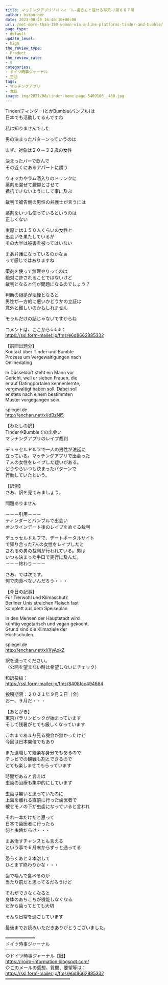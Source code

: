 ```yaml
---
title: マッチングアプリプロフィール-書き方と載せる写真-/第６６７号
author: bitburger
date: 2021-08-28 16:46:10+00:00
url: /met-more-than-150-women-via-online-platforms-tinder-and-bumble/
page_type:
- default
update_level:
- high
the_review_type:
- Product
the_review_rate:
- 5
categories:
- ドイツ時事ジャーナル
- 生活
tags:
- マッチングアプリ
- 女性
image: img/2021/08/tinder-home-page-5409106__480.jpg
---
```

Tinder(ティンダー)とかBumble(バンブル)は  
日本でも活動してるんですね

私は知りませんでした

男の決まったパターンっていうのは

まず、対象は２０－３２歳の女性

決まったバーで飲んで  
その近くにあるアパートに誘う

ウォッカやラム酒入りのドリンクに  
薬剤を混ぜて朦朧とさせて  
抵抗できないようにして事に及ぶ

裁判で被告側の男性の弁護士が言うには

薬剤をいつも使っているというのは  
正しくない

実際には１５０人くらいの女性と  
出会いを果たしているが  
その大半は被害を被ってはいない

まあ弁護になっているのかなぁ  
って感じではありますね

薬剤を使って無理やりってのは  
絶対に許されることではないけど  
裁判となると何が問題になるのでしょう？

判断の根拠が法律となると  
男性が一方的に悪いかどうかの立証は  
意外と難しいのかもしれません

モラルだけの話じゃないですからね

  
コメントは、ここから↓↓↓：  
<https://ssl.form-mailer.jp/fms/e6d8662885332>

【前回出題分】  
Kontakt über Tinder und Bumble  
Prozess um Vergewaltigungen nach  
Onlinedating

In Düsseldorf steht ein Mann vor  
Gericht, weil er sieben Frauen, die  
er auf Datingportalen kennenlernte,  
vergewaltigt haben soll. Dabei soll  
er stets nach einem bestimmten  
Muster vorgegangen sein.

spiegel.de  
<http://enchan.net/xl/dBzNl5>

  
【わたしの訳】  
TinderやBumbleでの出会い  
マッチングアプリのレイプ裁判

デュッセルドルフで一人の男性が法廷に  
立っている。マッチングアプリで出会った  
７人の女性をレイプした疑いがある。  
どうやらいつも決まったパターンで  
行動していたという。

  
【訳例】  
さあ、訳を見てみましょう。

問題ありません

－－－引用－－－  
ティンダーとバンブルで出会い  
オンラインデート後のレイプをめぐる裁判

デュッセルドルフで、デートポータルサイト  
で知り合った7人の女性をレイプしたと  
されるの男の裁判が行われている。男は  
いつも決まった手口で実行に及んだ。  
－－－終わり－－－

  
さあ、では次です。  
何で肉食べないんだろう・・・

【今日の記事】  
Für Tierwohl und Klimaschutz  
Berliner Unis streichen Fleisch fast  
komplett aus dem Speiseplan

In den Mensen der Hauptstadt wird  
künftig vegetarisch und vegan gekocht.  
Grund sind die Klimaziele der  
Hochschulen.

spiegel.de  
<http://enchan.net/xl/XyAxkZ>

訳を送ってください。  
（公開を望まない時は希望しないにチェック）

和訳投稿：  
 <https://ssl.form-mailer.jp/fms/8408fcc494664>

投稿期限：２０２１年９月３日（金）  
おー、９月だ・・・

【あとがき】  
東京パラリンピックが始まっています  
そして残暑がとても厳しくなっています

これまであまり見る機会が無かったけど  
今回は日本開催でもあり

また退職して気楽な身分でもあるので  
テレビでの観戦も割とできるので  
とても楽しませてもらっています

時間があると言えば  
虫歯の治療も集中的にしています

虫歯は無いと思っていたのに  
上海を離れる直前に行った歯医者で  
被せモノの下が虫歯になっていると言われ

それ一本だけだと思って  
日本で歯医者に行ったら  
何と虫歯だらけ・・・

まあ治すチャンスとも言える  
という事で６月末からずっと通ってる

恐らくあと２本治して  
ひとまず終わりかな・・・

歯で噛んで食べるのが  
当たり前だと思ってるだろうけど

それができなくなると  
身体のあちこちが機能しなくなる  
だから歯ってとても大切

そんな日常を過ごしています

  
最後までお読みいただきありがとうございました。

━━━━━━━━━━━  
ドイツ時事ジャーナル  
───────────  
◇ドイツ時事ジャーナル【旧】  
<https://iroiro-information.blogspot.com/>  
◇このメールの感想、質問、要望等は：  
<https://ssl.form-mailer.jp/fms/e6d8662885332>  
━━━━━━━━━━━━━━━━━━━━━━━━